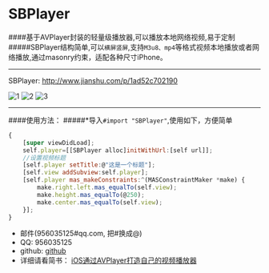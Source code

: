 # SBPlayer
####基于AVPlayer封装的轻量级播放器,可以播放本地网络视频,易于定制
#####SBPlayer结构简单,可以`横屏竖屏`,支持`M3u8、mp4`等格式视频本地播放或者网络播放,通过masonry约束，适配各种尺寸iPhone。
***
SBPlayer:  http://www.jianshu.com/p/1ad52c702190

![1](https://github.com/shibiao/SBPlayer/blob/master/Images/2.gif)
![2](https://github.com/shibiao/SBPlayer/blob/master/Images/3.gif)
![3](https://github.com/shibiao/SBPlayer/blob/master/Images/4.gif)
***
####使用方法：
#####*导入` #import "SBPlayer" `,使用如下，方便简单

```javascript
{
    [super viewDidLoad];
    self.player=[[SBPlayer alloc]initWithUrl:[self url]];
    //设置视频标题
    [self.player setTitle:@"这是一个标题"];
    [self.view addSubview:self.player];
    [self.player mas_makeConstraints:^(MASConstraintMaker *make) {
        make.right.left.mas_equalTo(self.view);
        make.height.mas_equalTo(@250);
        make.center.mas_equalTo(self.view);
    }];
}
```
* 邮件(956035125#qq.com, 把#换成@)
* QQ: 956035125
* github: [github](https://github.com/shibiao)
* 详细请看简书： [iOS通过AVPlayer打造自己的视频播放器](http://www.jianshu.com/p/ffe1bd598bf2)
